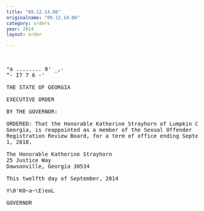 ```yaml
---
title: "09.12.14.06"
originalname: "09.12.14.06"
category: orders
year: 2014
layout: order

---
```

<pre>
    

"a ........ 0' _,-
“- I7 7 6 -'

THE STATE OF GEORGIA

EXECUTIVE ORDER

BY THE GOVERNOR:

ORDERED: That the Honorable Katherine Strayhorn of Lumpkin County,
Georgia, is reappointed as a member of the Sexual Offender
Registration Review Board, for a term of office ending September
1, 2018.

The Honorable Katherine Strayhorn
25 Justice Way
Dawsonville, Georgia 30534

This twelfth day of September, 2014

Y\0'KO~a~\E)eoL

GOVERNOR

</pre>
